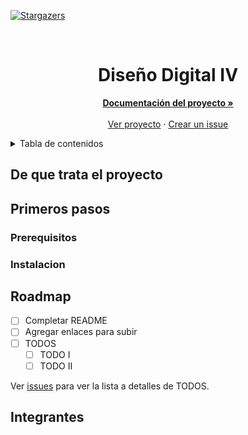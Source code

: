 <div id="top"></div>

<!-- SHIELDS DEL PROYECTO -->
<!-- [![Integrantes][contributors-shield]][contributors-url] -->
[![Stargazers][stars-shield]][stars-url]
<!-- [![Issues][issues-shield]][issues-url]
[![MIT License][license-shield]][license-url] -->

<!-- LOGO TODO -->
<br />
<div align="center">
<!--   <a href="https://github.com/diseno-digital/grupo-B">
    <img src="images/logo.png" alt="Logo" width="80" height="80">
  </a> -->
  <h1 align="center">Diseño Digital IV</h1>

  <p align="center">
    <a href="https://github.com/diseno-digital/grupo-B"><strong>Documentación del proyecto »</strong></a>
    <br />
    <br />
    <a href="https://github.com/diseno-digital/grupo-B">Ver proyecto</a>
    ·
    <a href="https://github.com/diseno-digital/grupo-B/issues">Crear un issue</a>
  </p>
</div>

<!-- TABLA DE CONTENIDOS -->
<details>
  <summary>Tabla de contenidos</summary>
  <ol>
    <li>
      <a href="#de-que-trata-el-proyecto">De que trata el proyecto</a>
    </li>
    <li>
      <a href="#primeros-pasos">Primeros pasos</a>
      <ul>
        <li><a href="#prerequisitos">Prerequisitos</a></li>
        <li><a href="#instalacion">Instalación</a></li>
      </ul>
    </li>
    <li><a href="#roadmap">Roadmap</a></li>
    <li><a href="#integrantes">Integrantes</a></li>
<!--     <li><a href="#licencia">Licencia</a></li>
    <li><a href="#reconocimientos">Reconocimientos</a></li> -->
  </ol>
</details>

<!-- De que trata el proyecto -->
## De que trata el proyecto
<!--  [![Imagen del proyecto][proyecto-imagen]](url) -->

<!-- TODO -->

<!-- <p align="right">(<a href="#top">subir</a>)</p> -->

<!-- Primeros pasos -->
## Primeros pasos

<!-- TODO -->

<!-- Prerequisitos -->
### Prerequisitos

<!-- TODO -->

<!-- Instalación -->
### Instalacion

<!-- TODO -->

<!-- ROADMAP -->
## Roadmap

- [ ] Completar README
- [ ] Agregar enlaces para subir 
- [ ] TODOS
    - [ ] TODO I
    - [ ] TODO II

Ver [issues](https://github.com/diseno-digital/grupo-B/issues) para ver la lista a detalles de TODOS.

<!-- <p align="right">(<a href="#top">subir</a>)</p> -->

<!-- INTEGRANTES -->
## Integrantes


<!-- <p align="right">(<a href="#top">subir</a>)</p> -->

<!-- LICENSE -->
<!-- ## License -->

<!-- Distributed under the MIT License. See `LICENSE.txt` for more information. -->

<!-- <p align="right">(<a href="#top">subir</a>)</p> -->

<!-- RECONOCIMIENTOS -->
<!-- ## Reconocimientos -->

<!-- * [Choose an Open Source License](https://choosealicense.com)
* [Img Shields](https://shields.io)
* [GitHub Pages](https://pages.github.com) -->

<!-- <p align="right">(<a href="#top">subir</a>)</p> -->

<!-- LINKS & IMAGES -->
<!-- [contributors-shield]: https://img.shields.io/github/issues/venturamichel/diseno-digital-grupo-B.svg?style=for-the-badge -->
<!-- [contributors-url]: https://github.com/venturamichel/diseno-digital-grupo-B/graphs/contributors -->
[stars-shield]: https://img.shields.io/github/stars/diseno-digital/grupo-B.svg?style=for-the-badge
[stars-url]: https://github.com/diseno-digital/grupo-B/stargazers
<!-- [issues-shield]: https://img.shields.io/github/issues/diseno-digital/grupo-B.svg?style=for-the-badge -->
<!-- [issues-url]: https://github.com/diseno-digital/grupo-B/issues -->
<!-- [license-shield]: https://img.shields.io/github/license/diseno-digital/grupo-B.svg?style=for-the-badge -->
<!-- [license-url]: https://github.com/diseno-digital/grupo-B/blob/master/LICENSE.txt -->
<!-- [proyecto-imagen]: images/screenshot.png -->
